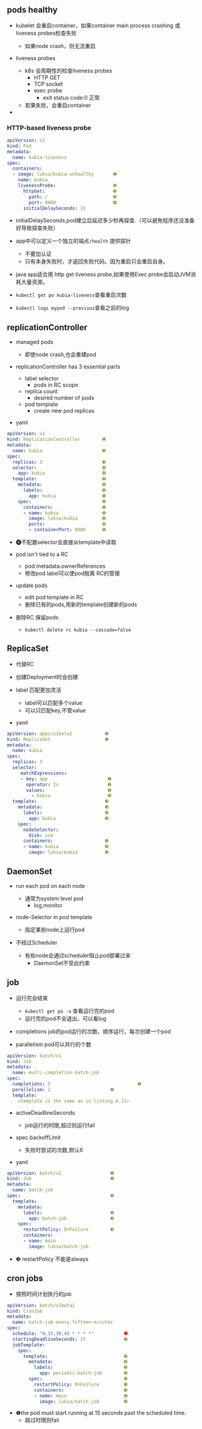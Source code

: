 
## pods healthy
+ kubelet 会重启container，如果container main process crashing 或 liveness probes检查失败
    + 如果node crash，则无法重启

+ liveness probes
    + k8s 会周期性的检查liveness probes
        - HTTP GET
        - TCP socket
        - exec probe
            - exit status code:0  正常
    + 若果失败，会重启container

+  

### HTTP-based liveness probe
```yaml
apiVersion: v1
kind: Pod
metadata:
  name: kubia-liveness
spec:
  containers:
  - image: luksa/kubia-unhealthy       ❶
    name: kubia
    livenessProbe:                     ❷
      httpGet:                         ❷
        path: /                        ❸
        port: 8080                     ❹
      initialDelaySeconds: 15           
```
+ initialDelaySeconds,pod建立后延迟多少秒再探查.（可以避免程序还没准备好导致探查失败）

+ app中可以定义一个独立的端点`/health` 提供探针
    +  不要加认证
    + 只有本身失败时，才返回失败代码。因为重启只会重启自身。

+ java app适合用 http get liveness probe,如果使用Exec probe会启动JVM消耗大量资源。

+ `kubectl get po kubia-liveness`查看重启次数
+ `kubectl logs mypod --previous`查看之前的log


## replicationController

+ managed pods
    + 即使node crash,也会重建pod

+ replicationController has 3 essential parts
    + label selector
        + pods in RC scope
    + replica count
        + desired number of pods
    + pod template
        + create new pod replicas

+ yaml
```yaml
apiVersion: v1
kind: ReplicationController        ❶
metadata:
  name: kubia                      ❷
spec:
  replicas: 3                      ❸
  selector:                        ❹
    app: kubia                     ❹
  template:                        ❺
    metadata:                      ❺
      labels:                      ❺
        app: kubia                 ❺
    spec:                          ❺
      containers:                  ❺
      - name: kubia                ❺
        image: luksa/kubia         ❺
        ports:                     ❺
        - containerPort: 8080      ❺
```
   - ❹不配置selector会直接从template中读取

+ pod isn't tied to a RC
    + pod.metadata.ownerReferences
    + 修改pod label可以使pod脱离 RC的管理

+ update pods
    + edit pod template in RC
    + 删除已有的pods,用新的template创建新的pods

+ 删除RC 保留pods
    + `kubectl delete rc kubia --cascade=false`


## ReplicaSet

+ 代替RC

+ 创建Deployment时会创建

+ label 匹配更加灵活
    + label可以匹配多个value
    + 可以只匹配key,不管value

+ yaml
```yaml
apiVersion: apps/v1beta2            ❶
kind: ReplicaSet                    ❶
metadata:
  name: kubia
spec:
  replicas: 3
  selector:
     matchExpressions:
     - key: app                      ❶
       operator: In                  ❷
       values:                       ❷
         - kubia                     ❷
  template:                         ❸
    metadata:                       ❸
      labels:                       ❸
        app: kubia                  ❸
    spec:  
      nodeSelector:                
        disk: ssd                                          
      containers:                   ❸
      - name: kubia                 ❸
        image: luksa/kubia          ❸
```

## DaemonSet

+ run each pod on each node
    + 通常为system level pod
        + log,monitor

+ node-Selector in pod template
    + 指定某些node上运行pod

+ 不经过Scheduler
    + 有些node会通过scheduler阻止pod部署过来
        + DaemonSet不受此约束


## job
+ 运行完会结束
  + `kubectl get po -a` 查看运行完的pod
  + 运行完的pod不会退出，可以看log

+ completions job的pod运行的次数，顺序运行，每次创建一个pod
+ parallelism   pod可以并行的个数
```yaml
apiVersion: batch/v1
kind: Job
metadata:
  name: multi-completion-batch-job
spec:
  completions: 5                                ❶
  parallelism: 2                      ❷
  template:
    <template is the same as in listing 4.11>
```

+ activeDeadlineSeconds
  + job运行的时限,超过则运行fail

+ spec.backoffLimit
  + 失败时尝试的次数,默认6

+ yaml
```yaml
apiVersion: batch/v1                  ❶
kind: Job                             ❶
metadata:
  name: batch-job
spec:                                 ❷
  template:
    metadata:
      labels:                         ❷
        app: batch-job                ❷
    spec:
      restartPolicy: OnFailure        ❸
      containers:
      - name: main
        image: luksa/batch-job
```
  - ❸ restartPolicy 不能是always

## cron jobs

+ 按照时间计划执行的job
```yaml
apiVersion: batch/v1beta1                  
kind: CronJob
metadata:
  name: batch-job-every-fifteen-minutes
spec:
  schedule: "0,15,30,45 * * * *"           ❷
  startingDeadlineSeconds: 15              ❶
  jobTemplate:
    spec:
      template:                            ❸
        metadata:                          ❸
          labels:                          ❸
            app: periodic-batch-job        ❸
        spec:                              ❸
          restartPolicy: OnFailure         ❸
          containers:                      ❸
          - name: main                     ❸
            image: luksa/batch-job         ❸
```
   - ❶the pod must start running at 15 seconds past the scheduled time.
     - 超过时限则fail